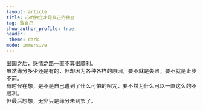 ```yaml
---
layout: article
title: 心的独立才是真正的独立
tag: 致自己
show_author_profile: true
header:
 theme: dark
mode: immersive
---
```


出国之后，感情之路一直不算很顺利。  
虽然缘分多少还是有的，但却因为各种各样的原因，要不就是失败，要不就是止步不前。  
有时候在想，是不是自己遭到了什么可怕的咀咒，要不然为什么可以一直这么的不顺利。  
但最后想想，无非只是缘分未到罢了。


